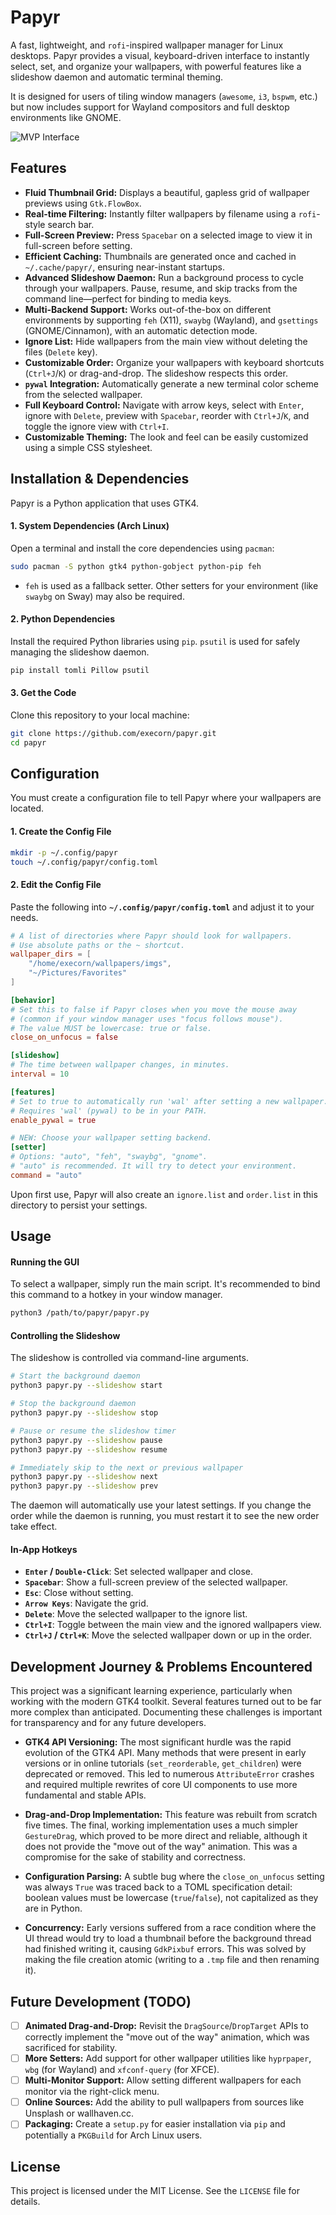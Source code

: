 # Papyr
A fast, lightweight, and `rofi`-inspired wallpaper manager for Linux desktops. Papyr provides a visual, keyboard-driven interface to instantly select, set, and organize your wallpapers, with powerful features like a slideshow daemon and automatic terminal theming.

It is designed for users of tiling window managers (`awesome`, `i3`, `bspwm`, etc.) but now includes support for Wayland compositors and full desktop environments like GNOME.

![MVP Interface](mvp.png)

## Features
- **Fluid Thumbnail Grid:** Displays a beautiful, gapless grid of wallpaper previews using `Gtk.FlowBox`.
- **Real-time Filtering:** Instantly filter wallpapers by filename using a `rofi`-style search bar.
- **Full-Screen Preview:** Press `Spacebar` on a selected image to view it in full-screen before setting.
- **Efficient Caching:** Thumbnails are generated once and cached in `~/.cache/papyr/`, ensuring near-instant startups.
- **Advanced Slideshow Daemon:** Run a background process to cycle through your wallpapers. Pause, resume, and skip tracks from the command line—perfect for binding to media keys.
- **Multi-Backend Support:** Works out-of-the-box on different environments by supporting `feh` (X11), `swaybg` (Wayland), and `gsettings` (GNOME/Cinnamon), with an automatic detection mode.
- **Ignore List:** Hide wallpapers from the main view without deleting the files (`Delete` key).
- **Customizable Order:** Organize your wallpapers with keyboard shortcuts (`Ctrl+J`/`K`) or drag-and-drop. The slideshow respects this order.
- **`pywal` Integration:** Automatically generate a new terminal color scheme from the selected wallpaper.
- **Full Keyboard Control:** Navigate with arrow keys, select with `Enter`, ignore with `Delete`, preview with `Spacebar`, reorder with `Ctrl+J`/`K`, and toggle the ignore view with `Ctrl+I`.
- **Customizable Theming:** The look and feel can be easily customized using a simple CSS stylesheet.

## Installation & Dependencies

Papyr is a Python application that uses GTK4.

#### 1. System Dependencies (Arch Linux)
Open a terminal and install the core dependencies using `pacman`:

```bash
sudo pacman -S python gtk4 python-gobject python-pip feh
```
- `feh` is used as a fallback setter. Other setters for your environment (like `swaybg` on Sway) may also be required.

#### 2. Python Dependencies
Install the required Python libraries using `pip`. `psutil` is used for safely managing the slideshow daemon.

```bash
pip install tomli Pillow psutil
```

#### 3. Get the Code
Clone this repository to your local machine:

```bash
git clone https://github.com/execorn/papyr.git
cd papyr
```

## Configuration

You must create a configuration file to tell Papyr where your wallpapers are located.

#### 1. Create the Config File

```bash
mkdir -p ~/.config/papyr
touch ~/.config/papyr/config.toml
```

#### 2. Edit the Config File
Paste the following into **`~/.config/papyr/config.toml`** and adjust it to your needs.

```toml
# A list of directories where Papyr should look for wallpapers.
# Use absolute paths or the ~ shortcut.
wallpaper_dirs = [
    "/home/execorn/wallpapers/imgs",
    "~/Pictures/Favorites"
]

[behavior]
# Set this to false if Papyr closes when you move the mouse away
# (common if your window manager uses "focus follows mouse").
# The value MUST be lowercase: true or false.
close_on_unfocus = false

[slideshow]
# The time between wallpaper changes, in minutes.
interval = 10

[features]
# Set to true to automatically run 'wal' after setting a new wallpaper.
# Requires 'wal' (pywal) to be in your PATH.
enable_pywal = true

# NEW: Choose your wallpaper setting backend.
[setter]
# Options: "auto", "feh", "swaybg", "gnome".
# "auto" is recommended. It will try to detect your environment.
command = "auto"
```
Upon first use, Papyr will also create an `ignore.list` and `order.list` in this directory to persist your settings.

## Usage

#### Running the GUI
To select a wallpaper, simply run the main script. It's recommended to bind this command to a hotkey in your window manager.

```bash
python3 /path/to/papyr/papyr.py
```

#### Controlling the Slideshow
The slideshow is controlled via command-line arguments.

```bash
# Start the background daemon
python3 papyr.py --slideshow start

# Stop the background daemon
python3 papyr.py --slideshow stop

# Pause or resume the slideshow timer
python3 papyr.py --slideshow pause
python3 papyr.py --slideshow resume

# Immediately skip to the next or previous wallpaper
python3 papyr.py --slideshow next
python3 papyr.py --slideshow prev
```
The daemon will automatically use your latest settings. If you change the order while the daemon is running, you must restart it to see the new order take effect.

#### In-App Hotkeys
- **`Enter` / `Double-Click`**: Set selected wallpaper and close.
- **`Spacebar`**: Show a full-screen preview of the selected wallpaper.
- **`Esc`**: Close without setting.
- **`Arrow Keys`**: Navigate the grid.
- **`Delete`**: Move the selected wallpaper to the ignore list.
- **`Ctrl+I`**: Toggle between the main view and the ignored wallpapers view.
- **`Ctrl+J` / `Ctrl+K`**: Move the selected wallpaper down or up in the order.

## Development Journey & Problems Encountered
This project was a significant learning experience, particularly when working with the modern GTK4 toolkit. Several features turned out to be far more complex than anticipated. Documenting these challenges is important for transparency and for any future developers.

*   **GTK4 API Versioning:** The most significant hurdle was the rapid evolution of the GTK4 API. Many methods that were present in early versions or in online tutorials (`set_reorderable`, `get_children`) were deprecated or removed. This led to numerous `AttributeError` crashes and required multiple rewrites of core UI components to use more fundamental and stable APIs.

*   **Drag-and-Drop Implementation:** This feature was rebuilt from scratch five times. The final, working implementation uses a much simpler `GestureDrag`, which proved to be more direct and reliable, although it does not provide the "move out of the way" animation. This was a compromise for the sake of stability and correctness.

*   **Configuration Parsing:** A subtle bug where the `close_on_unfocus` setting was always `True` was traced back to a TOML specification detail: boolean values must be lowercase (`true`/`false`), not capitalized as they are in Python.

*   **Concurrency:** Early versions suffered from a race condition where the UI thread would try to load a thumbnail before the background thread had finished writing it, causing `GdkPixbuf` errors. This was solved by making the file creation atomic (writing to a `.tmp` file and then renaming it).

## Future Development (TODO)
- [ ] **Animated Drag-and-Drop:** Revisit the `DragSource`/`DropTarget` APIs to correctly implement the "move out of the way" animation, which was sacrificed for stability.
- [ ] **More Setters:** Add support for other wallpaper utilities like `hyprpaper`, `wbg` (for Wayland) and `xfconf-query` (for XFCE).
- [ ] **Multi-Monitor Support:** Allow setting different wallpapers for each monitor via the right-click menu.
- [ ] **Online Sources:** Add the ability to pull wallpapers from sources like Unsplash or wallhaven.cc.
- [ ] **Packaging:** Create a `setup.py` for easier installation via `pip` and potentially a `PKGBuild` for Arch Linux users.

## License
This project is licensed under the MIT License. See the `LICENSE` file for details.